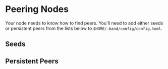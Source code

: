 # Peering Nodes

Your node needs to know how to find peers. You'll need to add either seeds or persistent peers from the lists below to `$HOME/.band/config/config.toml`.

## Seeds

## Persistent Peers
